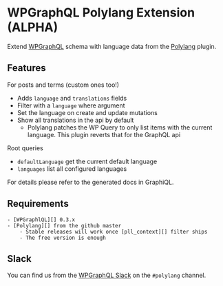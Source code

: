 # WPGraphQL Polylang Extension (ALPHA)

Extend [WPGraphQL](https://www.wpgraphql.com/) schema with language data from
the [Polylang](https://polylang.pro/) plugin.

## Features

For posts and terms (custom ones too!)

-   Adds `language` and `translations` fields
-   Filter with a `language` where argument
-   Set the language on create and update mutations
-   Show all translations in the api by default
    -   Polylang patches the WP Query to only list items with the current
        language. This plugin reverts that for the GraphQL api

Root queries

-   `defaultLanguage` get the current default language
-   `languages` list all configured languages

For details please refer to the generated docs in GraphiQL.

## Requirements

    - [WPGraphlQL][] 0.3.x
    - [Polylang][] from the github master
        - Stable releases will work once [pll_context][] filter ships
        - The free version is enough

[pll_context]: https://github.com/polylang/polylang/commit/2203b9e16532797fa530f9b73024b53885d728ef
[polylang]: https://github.com/polylang/polylang
[wpgraphlql]: https://github.com/wp-graphql/wp-graphql/releases

## Slack

You can find us from the [WPGraphQL Slack][slack] on the `#polylang` channel.

[slack]: https://wpgql-slack.herokuapp.com/
